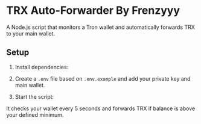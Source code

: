 # TRX Auto-Forwarder By Frenzyyy

A Node.js script that monitors a Tron wallet 
and automatically forwards TRX to your main wallet.

## Setup

1. Install dependencies:

2. Create a `.env` file based on `.env.example` and 
 add your private key and main wallet.

3. Start the script:


It checks your wallet every 5 seconds and forwards TRX
 if balance is above your defined minimum.


